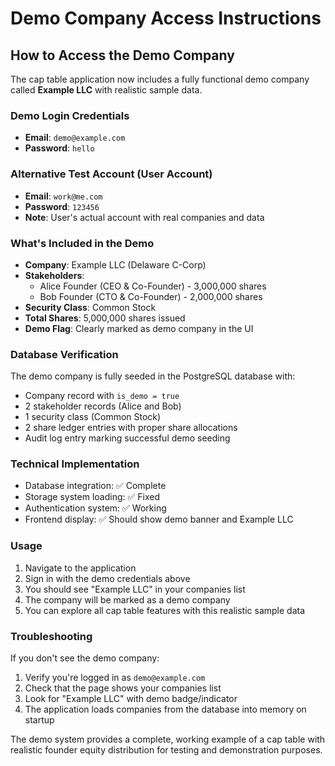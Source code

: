 # Demo Company Access Instructions

## How to Access the Demo Company

The cap table application now includes a fully functional demo company called **Example LLC** with realistic sample data.

### Demo Login Credentials
- **Email**: `demo@example.com`
- **Password**: `hello`

### Alternative Test Account (User Account)
- **Email**: `work@me.com`
- **Password**: `123456`
- **Note**: User's actual account with real companies and data

### What's Included in the Demo
- **Company**: Example LLC (Delaware C-Corp)
- **Stakeholders**: 
  - Alice Founder (CEO & Co-Founder) - 3,000,000 shares
  - Bob Founder (CTO & Co-Founder) - 2,000,000 shares
- **Security Class**: Common Stock
- **Total Shares**: 5,000,000 shares issued
- **Demo Flag**: Clearly marked as demo company in the UI

### Database Verification
The demo company is fully seeded in the PostgreSQL database with:
- Company record with `is_demo = true`
- 2 stakeholder records (Alice and Bob)
- 1 security class (Common Stock)
- 2 share ledger entries with proper share allocations
- Audit log entry marking successful demo seeding

### Technical Implementation
- Database integration: ✅ Complete
- Storage system loading: ✅ Fixed
- Authentication system: ✅ Working
- Frontend display: ✅ Should show demo banner and Example LLC

### Usage
1. Navigate to the application
2. Sign in with the demo credentials above
3. You should see "Example LLC" in your companies list
4. The company will be marked as a demo company
5. You can explore all cap table features with this realistic sample data

### Troubleshooting
If you don't see the demo company:
1. Verify you're logged in as `demo@example.com`
2. Check that the page shows your companies list
3. Look for "Example LLC" with demo badge/indicator
4. The application loads companies from the database into memory on startup

The demo system provides a complete, working example of a cap table with realistic founder equity distribution for testing and demonstration purposes.